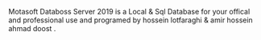 Motasoft Databoss Server 2019 is a Local & Sql Database 
for  your offical and professional use
and programed by hossein lotfaraghi & amir hossein ahmad doost .
